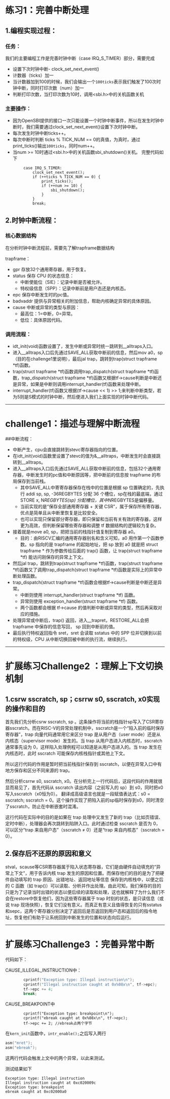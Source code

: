 # 练习1：完善中断处理 

## 1.编程实现过程：

### 任务：
我们的主要编程工作是完善时钟中断（case IRQ_S_TIMER）部分，需要完成
- 设置下次时钟中断- clock_set_next_event()
- 计数器（ticks）加一
- 当计数器加到100的时候，我们会输出一个`100ticks`表示我们触发了100次时钟中断，同时打印次数（num）加一
- 判断打印次数，当打印次数为10时，调用<sbi.h>中的关机函数关机

### 主要操作：
- 因为OpenSBI提供的接口一次只能设置一个时钟中断事件，所以在发生时钟中断时，我们需要通过clock_set_next_event()设置下次时钟中断。
- 每次发生时钟中断ticks++。
- 每次中断时判断 ticks % TICK_NUM == 0的真值，为真时，通过print_ticks()输出`100ticks`，同时num++。
- 当num >= 10时通过<sbi.h>中的关机函数sbi_shutdown()关机。
完整代码如下
```
        case IRQ_S_TIMER:
       	    clock_set_next_event();
            if (++ticks % TICK_NUM == 0) {
                print_ticks();
                if (++num >= 10) {
                    sbi_shutdown();
                }
            }
            break;
```
## 2.时钟中断流程：

### 核心数据结构
在分析时钟中断流程前，需要先了解trapframe数据结构

trapframe：
- gpr 存放32个通用寄存器，用于恢复。
- status 保存 CPU 的状态信息：
  - 中断使能位​​（SIE）：记录中断是否被允许。
  - ​​特权级信息​​（SPP）：记录中断前是用户态还是内核态。
- epc 保存中断发生时的pc值。
- badvaddr 提供与异常相关的​​附加信息​​，帮助内核确定异常的具体原因。
- cause 中断或异常的类型与原因：
  - 最高位：1=中断，0=异常。
  - 低位：具体原因代码。

### 调用流程：
- idt_init(void)函数设置了，发生中断或异常时统一跳转到__alltraps入口。
- 进入__alltraps入口后先通过SAVE_ALL获取中断前的信息，然后mov a0，sp（目的在challenge1里说明），最后jal trap，跳转到trap(struct trapframe *tf)函数。
- trap(struct trapframe *tf)函数调用trap_dispatch(struct trapframe *tf)函数，trap_dispatch(struct trapframe *tf)函数又根据tf->cause判断是中断还是异常，如果是中断则调用interrupt_handler(tf)函数来处理中断。
- interrupt_handler(tf)函数又根据(tf->cause << 1) >> 1;来判断中断类型，若为5则是S模式的时钟中断，然后便进入我们上面实现的时钟中断代码。

---

# challenge1：描述与理解中断流程

##中断流程：
- 中断产生，cpu会直接跳转到stevc寄存器指向的位置。
- 在idt_init(void)函数里设置了stevc的值为&__alltraps，中断发生时会直接跳转到__alltraps。
- 进入__alltraps入口后先通过SAVE_ALL获取中断前的信息，包括32个通用寄存器，中断发生时的pc值和中断原因等，把中断前的信息按 trapframe 的布局保存到当前栈。
  - 其中SAVE_ALL中寄寄存器保存在栈中的位置是根据 sp 位置确定的，先执行 addi sp, sp, -36REGBYTES 分配 36 个槽位，sp在栈的最底端，通过 STORE x, N*REGBYTES(sp) 分配槽位，其中N*REGBYTES是偏移量。
  - 当前实现的是“保存全部通用寄存器 + 关键 CSR”，属于保存所有寄存器，优点是简单且从中断里恢复是比较安全。
  - 也可以实现只保留部分寄存器，即只保留和当前有关有效的寄存器，这样更为高效，但判断保留哪些寄存器和调整 tf 数据结构的逻辑较为复杂。
- 接着就是move a0, sp，把把当前的栈指针值复制到寄存器 a0。
  - 目的：由RISCV汇编的通用寄存器别名和含义可知，a0 用作第一个函数参数。sp 指向的是 trapframe 的起始地址，把 sp 放到 a0 就是把 struct trapframe * 作为参数传给后面的 trap() 函数，让 trap(struct trapframe *tf) 能访问刚保存的异常上下文。
- 然后jal trap，跳转到trap(struct trapframe *tf)函数，trap(struct trapframe *tf)函数又了调用trap_dispatch(struct trapframe *tf)函数是实际上的异常中断处理函数。
- trap_dispatch(struct trapframe *tf)函数会根据tf->cause判断是中断还是异常。
  - 中断则使用 interrupt_handler(struct trapframe *tf) 函数。
  - 异常则使用 exception_handler(struct trapframe *tf) 函数。
  - 两个函数都会根据 tf->cause 的值判断中断或异常的类型，然后再采取对应的措施。
- 处理异常或中断后，trap() 返回，进入__trapret，RESTORE_ALL会把 trapframe 中保存的信息写回， sp 回到中断前的值。
- 最后执行特权返回指令 sret，sret 会读取 sstatus 中的 SPP 位并切换到以前的特权级，CPU 从中断切换回被中断的执行流，继续执行。

---

# 扩展练习Challenge2 ：理解上下文切换机制

## 1.csrw sscratch, sp；csrrw s0, sscratch, x0实现的操作和目的

首先我们先分析csrw sscratch, sp 。这条操作将当前的栈指针sp写入了CSR寄存器sscratch。而在RISC-V的异常处理机制中，sscratch是一个“陷入前的临时保存寄存器”，trap 向量代码通常用它来区分 trap 是从用户态（user mode）还是从内核态（supervisor mode）发生的。当 trap 从用户态进入内核态时，sscratch 通常事先设为 0，这样陷入处理例程可以知道是从用户态进入的。当 trap 发生在内核态时，此时 sscratch 可能保存内核栈指针或其他上下文。

所以这行代码的作用是暂时把当前栈指针保存到 sscratch，以便在异常入口中有地方保存和区分不同来源的 trap。

然后分析csrrw s0, sscratch, x0。在分析完上一行代码后，这段代码的作用就很显而易见了，首先代码从 sscratch 读出内容（之前写入的 sp）到 s0，同时把x0写入sscratch（x0恒为0）。
翻译成高级语言也就是一段赋值表达式：s0 = sscratch; sscratch = 0。这个操作实现了把陷入前的sp临时保存到s0，同时清空了sscratch，防止在中断嵌套时混淆。

这行代码在实际中的目的是如果在 trap 处理中又发生了新的 trap（比如页错误、定时中断），处理器会再次跳转到陷阱入口。此时通过检查 sscratch 是否为 0，可以区分“trap 来自用户态”（sscratch ≠ 0）还是“trap 来自内核态”（sscratch = 0）。

## 2.保存后不还原的原因和意义

stval，scause等CSR寄存器属于陷入状态寄存器，它们是由硬件自动填充的“异常上下文”，用于告诉内核 trap 发生的原因和位置。而保存他们的目的是为了把硬件自动填写的 trap 原因、出错地址、返回地址等信息 保存到内核栈中，以便之后的 C 函数（如 trap()）可以读取、分析并作出处理。由此可知，我们保存的目的只是为了记录当时出错的状态以便后续的读取和处理，这也就解释了为什么我们不会在restore中恢复他们，因为这些寄存器属于 trap 时刻的状态，是只读信息（或说 trap 现场快照），恢复它们没有意义。而真正有意义且值得恢复的只有sstatus和sepc，这两个寄存器分别决定了返回后是否返回到用户态和返回后的指令地址，恢复他们有助于让系统回到中断发生的位置和状态向后运行。

---

# 扩展练习Challenge3 ：完善异常中断

代码如下：

CAUSE_ILLEGAL_INSTRUCTION中：
```c
        cprintf("Exception type: Illegal instruction\n");
    	cprintf("Illegal instruction caught at 0x%08x\n", tf->epc);
        tf->epc += 4;
        break;
```

CAUSE_BREAKPOINT中
```
        cprintf("Exception type: breakpoint\n");
        cprintf("ebreak caught at 0x%08x\n", tf->epc);
        tf->epc += 2; //ebreak占两个字节
```

在`kern_init`函数中，`intr_enable();`之后写入两行

```c
asm("mret");
asm("ebreak");
```

这两行代码会触发上文中的两个异常，以此来测试。

测试结果如下
```
Exception type: Illegal instruction
Illegal instruction caught at 0xc020009c
Exception type: breakpoint
ebreak caught at 0xc02000a0
```

